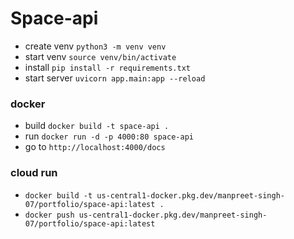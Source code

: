 # Space-api

- create venv `python3 -m venv venv`
- start venv `source venv/bin/activate`
- install `pip install -r requirements.txt`
- start server `uvicorn app.main:app --reload`

### docker

- build `docker build -t space-api . `
- run `docker run -d -p 4000:80 space-api`
- go to `http://localhost:4000/docs`

### cloud run

- `docker build -t us-central1-docker.pkg.dev/manpreet-singh-07/portfolio/space-api:latest .`
- `docker push us-central1-docker.pkg.dev/manpreet-singh-07/portfolio/space-api:latest`
